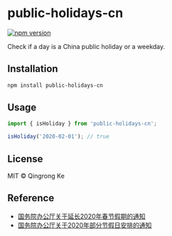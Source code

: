 # public-holidays-cn

[![npm version](https://img.shields.io/npm/v/public-holidays-cn.svg)](https://www.npmjs.com/package/public-holidays-cn)

Check if a day is a China public holiday or a weekday.

## Installation

```sh
npm install public-holidays-cn
```

## Usage

```js
import { isHoliday } from 'public-holidays-cn';

isHoliday('2020-02-01'); // true
```

## License

MIT © Qingrong Ke

## Reference

- [国务院办公厅关于延长2020年春节假期的通知](http://www.gov.cn/zhengce/content/2020-01/27/content_5472352.htm)
- [国务院办公厅关于2020年部分节假日安排的通知](http://www.gov.cn/zhengce/content/2019-11/21/content_5454164.htm)